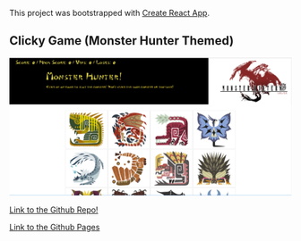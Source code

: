 This project was bootstrapped with [Create React App](https://github.com/facebook/create-react-app).

## Clicky Game (Monster Hunter Themed)

![New Screenshot](src/media/clickygame-website.png "screenshot of monster hunter clicky game")

[Link to the Github Repo!](https://github.com/DarrylJLTolentino/ClickyGame)

[Link to the Github Pages](https://darryljltolentino.github.io/ClickyGame/)